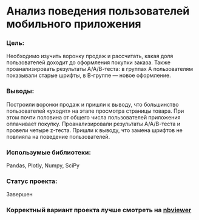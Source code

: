 # Анализ поведения пользователей мобильного приложения 

### Цель: 
Необходимо изучить воронку продаж и рассчитать, какая доля пользователей доходит до оформления покупки заказа. Также проанализировать результаты А/А/В-теста: в группах А пользователям показывали старые шрифты, в В-группе — новое оформление.  

### Выводы:
Построили воронки продаж и пришли к выводу, что большинство пользователей «уходят» на этапе просмотра страницы товара. При этом почти половина от общего числа пользователей приложения оплачивает покупку. Проанализировали результаты А/А/В-теста и провели четыре z-теста. Пришли к выводу, что замена шрифтов не повлияла на поведение пользователей.

### Использумые библиотеки:
Pandas, Plotly, Numpy, SciPy

### Статус проекта:
Завершен

### Корректный вариант проекта лучше смотреть на [nbviewer](https://nbviewer.jupyter.org/github/vikavikulova/yandex_projects/blob/c38d6e4d413ed50ae46e39c086d9b64aa7ae89cc/user_behavior_analytics/vikulova_analiz_povedenia_polsovatelei_prilozhenia-GITHUB.ipynb)
